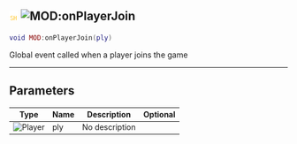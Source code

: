 ## ![shared](../../.gitbook/assets/shared.png) ![MOD](./readme/mod "mention"):onPlayerJoin

```lua
void MOD:onPlayerJoin(ply)
```

Global event called when a player joins the game

------
## Parameters

| Type   | Name | Description | Optional |
| ------ | ---- | ----------- | -------: |
| ![Player](./readme/player "mention") | ply | No description |  |

